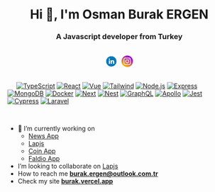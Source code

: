 <h1  align="center">Hi 👋, I'm Osman Burak ERGEN</h1>

<h3  align="center">A Javascript developer from Turkey</h3>

<br />

<div style="display:flex;align-items:center;gap:10px;justify-content:center" align="center">
  <a target="_blank" href="https://www.linkedin.com/in/osman-burak-ergen/">
    <img src=".github/linkedin_icon_rounded.png" width="26"  alt="oburakergen"/>
  </a>
  <a target="_blank" href="https://www.instagram.com/buraakkkergen/">
    <img src=".github/instagram_icon_rounded.png" width="26"  alt="oburakergen"/>
  </a>
</div>

<br />

&nbsp;&nbsp;&nbsp;&nbsp;
[![TypeScript](https://img.shields.io/badge/-Typescript-blue?style=flat-square&logo=typescript&logoColor=white)](https://typescriptlang.org/)
[![React](https://img.shields.io/badge/react-%2320232a.svg?style=flat-square&logo=react&logoColor=%2361DAFB)](https://pt-br.reactjs.org/)
[![Vue](https://img.shields.io/badge/Vue.js-35495E?style=flat-square&logo=vue.js&logoColor=white)](https://vuejs.org/)
[![Tailwind](https://img.shields.io/badge/Tailwind_CSS-38B2AC?style=flat-square&logo=tailwind-css&logoColor=white)](https://tailwindcss.com/)
[![Node.js](https://img.shields.io/badge/Node.js-43853D?style=flat-square&logo=node.js&logoColor=white)](https://nodejs.org/en/)
[![Express](https://img.shields.io/badge/Express.js-404D59?style=for-the-badge&style=flat-square&logo=Express&logoColor=white)](https://expressjs.com/)
[![MongoDB](https://img.shields.io/badge/MongoDB-4EA94B?style=flat-square&logo=mongodb&logoColor=white)](https://www.mongodb.com/)
[![Docker](https://img.shields.io/badge/Docker-Docker?style=flat-square&logo=Docker&logoColor=white)](https://www.docker.com/)
[![Next](https://img.shields.io/badge/Next-1967d2?style=flat-square&logo=next.js&logoColor=white)](https://nextjs.org/)
[![Nest](https://img.shields.io/badge/-Nest-1967d2?style=flat-square&logo=nestjs&logoColor=white)](https://nestjs.com/)
[![GraphQL](https://img.shields.io/badge/-GraphQL-1967d2?style=flat-square&logo=graphql&logoColor=white)](https://graphql.org/)
[![Apollo](https://img.shields.io/badge/-GraphQL-E10098?style=flat-square&logo=graphql&logoColor=white)](https://www.apollographql.com/)
[![Jest](https://img.shields.io/badge/-jest-%23C21325?style=flat-square&logo=jest&logoColor=white)](https://jestjs.io/)
[![Cypress](https://img.shields.io/badge/-cypress-%23E5E5E5?style=flat-square&logo=cypress&logoColor=058a5e)](https://www.cypress.io/)
[![Laravel](https://img.shields.io/badge/laravel-%23FF2D20.svg?style=flat-square&logo=laravel&logoColor=white)](https://laravel.com/)

<br />

- 🔭 I’m currently working on
  - [News App](https://github.com/oburakergen/news-workspace)
  - [Lapjs](https://github.com/oburakergen/lapjs)
  - [Coin App](https://github.com/oburakergen/coin-app)
  - [Faldio App](https://github.com/oburakergen/faldioapp)
- I’m looking to collaborate on [Lapjs](https://github.com/oburakergen/lapjs)
- How to reach me **[burak.ergen@outlook.com.tr](burak.ergen@outlook.com.tr)**
- Check my site **[burak.vercel.app](https://burak.vercel.app/)**

[//]: # '    <img src="https://github-readme-stats.vercel.app/api?username=oburakergen&show_icons=true&locale=en"  alt="oburakergen" />'
